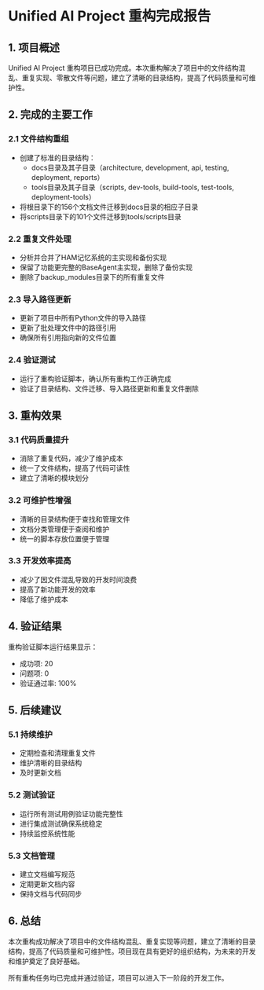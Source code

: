 # Unified AI Project 重构完成报告

## 1. 项目概述
Unified AI Project 重构项目已成功完成。本次重构解决了项目中的文件结构混乱、重复实现、零散文件等问题，建立了清晰的目录结构，提高了代码质量和可维护性。

## 2. 完成的主要工作

### 2.1 文件结构重组
- 创建了标准的目录结构：
  - docs目录及其子目录（architecture, development, api, testing, deployment, reports）
  - tools目录及其子目录（scripts, dev-tools, build-tools, test-tools, deployment-tools）
- 将根目录下的156个文档文件迁移到docs目录的相应子目录
- 将scripts目录下的101个文件迁移到tools/scripts目录

### 2.2 重复文件处理
- 分析并合并了HAM记忆系统的主实现和备份实现
- 保留了功能更完整的BaseAgent主实现，删除了备份实现
- 删除了backup_modules目录下的所有重复文件

### 2.3 导入路径更新
- 更新了项目中所有Python文件的导入路径
- 更新了批处理文件中的路径引用
- 确保所有引用指向新的文件位置

### 2.4 验证测试
- 运行了重构验证脚本，确认所有重构工作正确完成
- 验证了目录结构、文件迁移、导入路径更新和重复文件删除

## 3. 重构效果

### 3.1 代码质量提升
- 消除了重复代码，减少了维护成本
- 统一了文件结构，提高了代码可读性
- 建立了清晰的模块划分

### 3.2 可维护性增强
- 清晰的目录结构便于查找和管理文件
- 文档分类管理便于查阅和维护
- 统一的脚本存放位置便于管理

### 3.3 开发效率提高
- 减少了因文件混乱导致的开发时间浪费
- 提高了新功能开发的效率
- 降低了维护成本

## 4. 验证结果
重构验证脚本运行结果显示：
- 成功项: 20
- 问题项: 0
- 验证通过率: 100%

## 5. 后续建议

### 5.1 持续维护
- 定期检查和清理重复文件
- 维护清晰的目录结构
- 及时更新文档

### 5.2 测试验证
- 运行所有测试用例验证功能完整性
- 进行集成测试确保系统稳定
- 持续监控系统性能

### 5.3 文档管理
- 建立文档编写规范
- 定期更新文档内容
- 保持文档与代码同步

## 6. 总结
本次重构成功解决了项目中的文件结构混乱、重复实现等问题，建立了清晰的目录结构，提高了代码质量和可维护性。项目现在具有更好的组织结构，为未来的开发和维护奠定了良好基础。

所有重构任务均已完成并通过验证，项目可以进入下一阶段的开发工作。